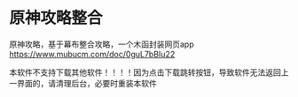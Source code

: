 # 原神攻略整合
原神攻略，基于幕布整合攻略，一个木函封装网页app
https://www.mubucm.com/doc/0guL7bBIu22

本软件不支持下载其他软件！！！！因为点击下载跳转按钮，导致软件无法返回上一界面的，请清理后台，必要时重装本软件

